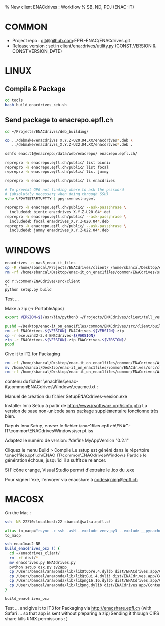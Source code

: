 % New client ENACdrives : Workflow
% SB, ND, PDJ (ENAC-IT)

# COMMON

- Project repo :
  git@github.com:EPFL-ENAC/ENACdrives.git
- Release version :
  set in client/enacdrives/utility.py (CONST.VERSION & CONST.VERSION_DATE)

# LINUX

## Compile & Package

```bash
cd tools
bash build_enacdrives_deb.sh
```

## Send package to enacrepo.epfl.ch

```bash
cd ~/Projects/ENACdrives/deb_building/

cp ../debmake/enacdrives_X.Y.Z-U20.04.XX/enacdrives*.deb \
   ../debmake/enacdrives_X.Y.Z-U22.04.XX/enacdrives*.deb .

sshfs enacit1@enacrepo:/data/web/enacrepo/ enacrepo.epfl.ch/

reprepro -b enacrepo.epfl.ch/public/ list bionic
reprepro -b enacrepo.epfl.ch/public/ list focal
reprepro -b enacrepo.epfl.ch/public/ list jammy

reprepro -b enacrepo.epfl.ch/public/ ls enacdrives

# To prevent GPG not finding where to ask the password
# (absolutely necessary when doing through SSH)
echo UPDATESTARTUPTTY | gpg-connect-agent

reprepro -b enacrepo.epfl.ch/public/ --ask-passphrase \
  includedeb bionic enacdrives_X.Y.Z-U20.04*.deb
reprepro -b enacrepo.epfl.ch/public/ --ask-passphrase \
  includedeb focal enacdrives_X.Y.Z-U20.04*.deb
reprepro -b enacrepo.epfl.ch/public/ --ask-passphrase \
  includedeb jammy enacdrives_X.Y.Z-U22.04*.deb
```

# WINDOWS

<SB>

```bash
enacdrives -n nas3_enac-it_files
cp -R /home/sbancal/Projects/ENACdrives/client/ /home/sbancal/Desktop/enac-it_on_enac1files/common/ENACdrives/src/
rm -rf /home/sbancal/Desktop/enac-it_on_enac1files/common/ENACdrives/src/client/build/exe.win32-3.4
```

```
cd Y:\common\ENACdrives\src\client
Y:
python setup.py build
```

Test ...

Make a zip (-> PortableApps)

```bash
export VERSION=$(/usr/bin/python3 ~/Projects/ENACdrives/client/tell_version.py); echo $VERSION

pushd ~/Desktop/enac-it_on_enac1files/common/ENACdrives/src/client/build/
rm -rf ENACdrives-${VERSION} ENACdrives-${VERSION}.zip
cp -r exe.win32-3.4 ENACdrives-${VERSION}
zip -r ENACdrives-${VERSION}.zip ENACdrives-${VERSION}/
popd
```

Give it to IT2 for Packaging

```bash
rm -rf /home/sbancal/Desktop/enac-it_on_enac1files/common/ENACdrives/Windows/built
mv /home/sbancal/Desktop/enac-it_on_enac1files/common/ENACdrives/src/client/build/exe.win32-3.4 /home/sbancal/Desktop/enac-it_on_enac1files/common/ENACdrives/Windows/built
rm -rf /home/sbancal/Desktop/enac-it_on_enac1files/common/ENACdrives/Windows/built/enacdrives.conf /home/sbancal/Desktop/enac-it_on_enac1files/common/ENACdrives/Windows/built/enacdrives.cache /home/sbancal/Desktop/enac-it_on_enac1files/common/ENACdrives/Windows/built/execution_output.txt
```

<ND> contenu du fichier \\enac1files\enac-it\common\ENACdrives\Windows\readme.txt :

Manuel de création du fichier SetupENACdrives-version.exe

Installer Inno Setup à partir de http://www.jrsoftware.org/isinfo.php
La version de base non-unicode sans package supplémentaire fonctionne très bien.

Depuis Inno Setup, ouvrez le fichier \\enac1files.epfl.ch\ENAC-IT\common\ENACdrives\Windows\script.iss

Adaptez le numéro de version:
#define MyAppVersion "0.2.1"

Cliquez le menu Build > Compile
Le setup est généré dans le répertoire \\enac1files.epfl.ch\ENAC-IT\common\ENACdrives\Windows
Pardois le génération échoue, jusqu'ici il a suffit de relancer.

Si l'icône change, Visual Studio permet d'extraire le .ico du .exe

Pour signer l'exe, l'envoyer via enacshare à codesigning@epfl.ch

# MACOSX

On the Mac :

```bash
ssh -NR 22210:localhost:22 sbancal@salsa.epfl.ch
```

```bash
alias to_macp="rsync -e ssh -avH --exclude venv_py3 --exclude __pycache__  ~/Projects/ENACdrives/client/ bancal@enac1mac2-NR:enacdrives_client/"
to_macp
```

```bash
ssh enac1mac2-NR
build_enacdrives_osx () {
  cd ~/enacdrives_client/
  rm -rf dist/*
  mv enacdrives.py ENACdrives.py
  python setup_osx.py py2app
  cp /Users/bancal/anaconda/lib/libQtCore.4.dylib dist/ENACdrives.app/Contents/Resources/lib/
  cp /Users/bancal/anaconda/lib/libQtGui.4.dylib dist/ENACdrives.app/Contents/Resources/lib/
  cp /Users/bancal/anaconda/lib/libpng16.16.dylib dist/ENACdrives.app/Contents/Resources/lib/
  cp /Users/bancal/anaconda/lib/libpng.dylib dist/ENACdrives.app/Contents/Resources/lib/
}

build_enacdrives_osx
```

Test ... and give it to IT3 for Packaging via http://enacshare.epfl.ch (with Safari ... so that app is sent without preparing a zip)
Sending it through CIFS share kills UNIX permissions :(
